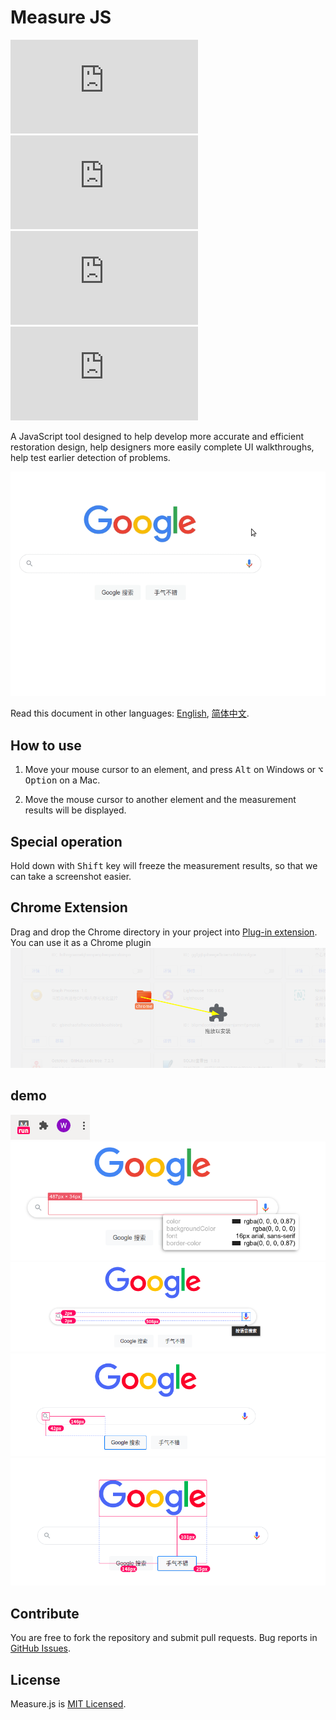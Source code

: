 # Measure JS

![GitHub Stars](https://img.shields.io/github/stars/weijian-zhu/measure.js)
![Github Forks](https://img.shields.io/github/forks/weijian-zhu/measure.js)
![GitHub Open Issues](https://img.shields.io/github/issues/weijian-zhu/measure.js)
![License](https://img.shields.io/github/license/weijian-zhu/measure.js)

A JavaScript tool designed to help develop more accurate and efficient restoration design, help designers more easily complete UI walkthroughs, help test earlier detection of problems.

![](./assets/demo2.gif)

Read this document in other languages: [English](README.md), [简体中文](README.zh.md).

## How to use

1. Move your mouse cursor to an element, and press <kbd>Alt</kbd> on Windows or <kbd>⌥ Option</kbd> on a Mac.

2. Move the mouse cursor to another element and the measurement results will be displayed.

## Special operation

Hold down with <kbd>Shift</kbd> key will freeze the measurement results, so that we can take a screenshot easier.

## Chrome Extension

Drag and drop the Chrome directory in your project into [Plug-in extension](chrome://extensions/). You can use it as a Chrome plugin
![](./assets/install.png)

## demo

![](./assets/icon.png)
![](./assets/example4.png)
![](./assets/example1.png)
![](./assets/example2.png)
![](./assets/example3.png)

## Contribute

You are free to fork the repository and submit pull requests. Bug reports in [GitHub Issues](https://github.com/weijian-zhu/measure.js/issues).

## License

Measure.js is [MIT Licensed](LICENSE).
